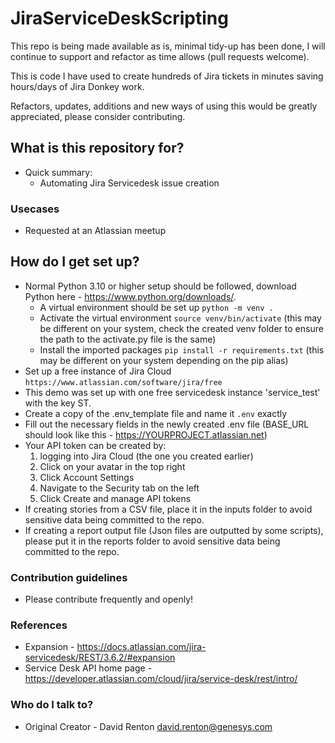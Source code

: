 # JiraServiceDeskScripting

This repo is being made available as is, minimal tidy-up has been done, I will continue to support and refactor as time allows (pull requests welcome).

This is code I have used to create hundreds of Jira tickets in minutes saving hours/days of Jira Donkey work.

Refactors, updates, additions and new ways of using this would be greatly appreciated, please consider contributing. 

## What is this repository for? ##

* Quick summary:
  * Automating Jira Servicedesk issue creation


### Usecases ###

* Requested at an Atlassian meetup


## How do I get set up? ##
* Normal Python 3.10 or higher setup should be followed, download Python here - https://www.python.org/downloads/.
  * A virtual environment should be set up `python -m venv .`
  * Activate the virtual environment `source venv/bin/activate` (this may be different on your system, check the created venv folder to ensure the path to the activate.py file is the same)
  * Install the imported packages `pip install -r requirements.txt` (this may be different on your system depending on the pip alias)
* Set up a free instance of Jira Cloud `https://www.atlassian.com/software/jira/free`
* This demo was set up with one free servicedesk instance 'service_test' with the key ST.
* Create a copy of the .env_template file and name it `.env` exactly
* Fill out the necessary fields in the newly created .env file (BASE_URL should look like this - https://YOURPROJECT.atlassian.net)
* Your API token can be created by: 
  1. logging into Jira Cloud (the one you created earlier)
  2. Click on your avatar in the top right
  3. Click Account Settings
  4. Navigate to the Security tab on the left
  5. Click Create and manage API tokens
* If creating stories from a CSV file, place it in the inputs folder to avoid sensitive data being committed to the repo.
* If creating a report output file (Json files are outputted by some scripts), please put it in the reports folder to avoid sensitive data being committed to the repo.


### Contribution guidelines ###

* Please contribute frequently and openly!

### References ###
* Expansion - https://docs.atlassian.com/jira-servicedesk/REST/3.6.2/#expansion
* Service Desk API home page - https://developer.atlassian.com/cloud/jira/service-desk/rest/intro/

### Who do I talk to? ###

* Original Creator - David Renton david.renton@genesys.com
